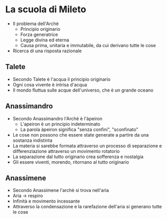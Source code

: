 # La scuola di Mileto

- Il problema dell'Archè
	- Principio originario
	- Forza generatrice
	- Legge divina ed eterna
	- Causa prima, unitaria e immutabile, da cui derivano tutte le cose
- Ricerca di una risposta razionale

## Talete

- Secondo Talete è l'acqua il principio originario
- Ogni cosa vivente è intrisa d'acqua
- Il mondo fluttua sulle acque dell'universo, che è un grande oceano

## Anassimandro

- Secondo Anassimandro l'Archè è l'àpeiron
	- L'apeiron è un principio indeterminato
	- La parola àpeiron significa "senza confini", "sconfinato"
- Le cose non possono che essere state generate a partire da una sostanza indistinta
- La materia si sarebbe formata attraverso un processo di separazione e differenziazione attraverso un movimento rotatorio
- La separazione dal tutto originario crea sofferenza e nostalgia
- Gli essere viventi, morendo, ritornano al tutto originario

## Anassimene

- Secondo Anassimene l'archè si trova nell'aria
- Aria → respiro
- Infinità e movimento incessante
- Attraverso la condensazione e la rarefazione dell'aria si generano tutte le cose